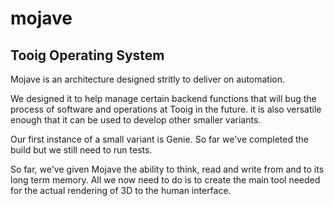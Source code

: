 # mojave
## Tooig Operating System

Mojave is an architecture designed stritly to deliver on automation. 

We designed it to help manage certain backend functions that will bug the process of software and operations at Tooig in the future. it is also versatile enough that it can be used to develop other smaller variants.

Our first instance of a small variant is Genie. So far we've completed the build but we still need to run tests.



So far, we've given Mojave the ability to think, read and write from and to its long term memory. All we now need to do is to create the main tool needed for the actual rendering of 3D to the human interface.